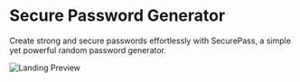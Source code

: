 # Secure Password Generator
Create strong and secure passwords effortlessly with SecurePass, a simple yet powerful random password generator.


![Landing Preview](https://i.postimg.cc/ZY6cVjsC/image-2023-11-14-12-10-10.png)


